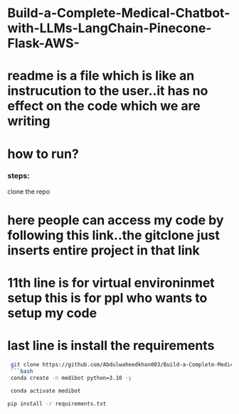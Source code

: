 # Build-a-Complete-Medical-Chatbot-with-LLMs-LangChain-Pinecone-Flask-AWS-
# readme is a file which is like an instrucution to the user..it has no effect on the code which we are writing
# how to run?
### steps:
 clone the repo

# here people can access my code by following this link..the gitclone just inserts entire project in that link
# 11th line is for virtual environinmet setup this is for ppl who wants to setup my code
# last line is install the requirements
```bash
 git clone https://github.com/Abdulwaheedkhan003/Build-a-Complete-Medical-Chatbot-with-LLMs-LangChain-Pinecone-Flask-AWS-.git
 ```bash
 conda create -n medibot python=3.10 -y

 conda activate medibot

pip install -r requirements.txt
